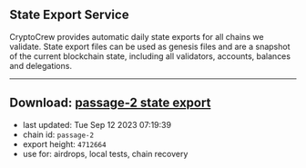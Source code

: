 ## State Export Service
CryptoCrew provides automatic daily state exports for all chains we validate. State export files can be used as genesis files and are a snapshot of the current blockchain state, including all validators, accounts, balances and delegations.

---
**Download: [passage-2 state export](https://dl.ccvalidators.com/SERVICE/passage/passage-2_export_4712664.json)**
---

- last updated: Tue Sep 12 2023 07:19:39
- chain id: `passage-2`
- export height: `4712664`
- use for: airdrops, local tests, chain recovery
